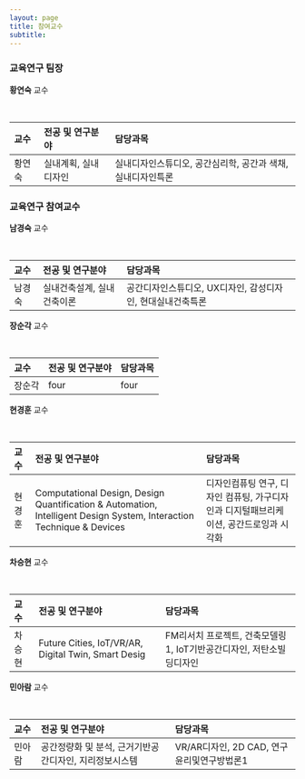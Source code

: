 ```yaml
---
layout: page
title: 참여교수
subtitle:
---
```


### 교육연구 팀장
**황연숙** 교수

<br> 

| 교수 | 전공 및 연구분야 | 담당과목 |
| :------ |:--- | :--- |
| 황연숙 | 실내계획, 실내디자인 | 실내디자인스튜디오, 공간심리학, 공간과 색채, 실내디자인특론 |


### 교육연구 참여교수
**남경숙** 교수

<br>

| 교수 | 전공 및 연구분야 | 담당과목 |
| :------ |:--- | :--- |
| 남경숙 | 실내건축설계, 실내건축이론 | 공간디자인스튜디오, UX디자인, 감성디자인, 현대실내건축특론 |

**장순각** 교수

<br>

| 교수 | 전공 및 연구분야 | 담당과목 |
| :------ |:--- | :--- |
| 장순각 | four | four |

**현경훈** 교수

<br>

| 교수 | 전공 및 연구분야 | 담당과목 |
| :------ |:--- | :--- |
| 현경훈 | Computational Design, Design Quantification & Automation, Intelligent Design System, Interaction Technique & Devices | 디자인컴퓨팅 연구, 디자인 컴퓨팅, 가구디자인과 디지털패브리케이션, 공간드로잉과 시각화 |

**차승현** 교수

<br>

| 교수 | 전공 및 연구분야 | 담당과목 |
| :------ |:--- | :--- |
| 차승현 | Future Cities, IoT/VR/AR, Digital Twin, Smart Desig | FM리서치 프로젝트, 건축모델링1, IoT기반공간디자인, 저탄소빌딩디자인 |

**민아람** 교수

<br>

| 교수 | 전공 및 연구분야 | 담당과목 |
| :------ |:--- | :--- |
| 민아람 | 공간정량화 및 분석, 근거기반공간디자인, 지리정보시스템 | VR/AR디자인, 2D CAD, 연구윤리및연구방법론1 |

